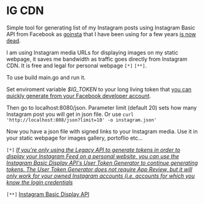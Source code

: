 # IG CDN

Simple tool for generating list of my Instagram posts using Instagram Basic API from Facebook as [goinsta](https://github.com/ahmdrz/goinsta) that I have been using for a few years [is now dead](https://developers.facebook.com/blog/post/2020/03/10/final-reminder-Instagram-legacy-api-platform-disabled-mar-31/?_fb_noscript=1).

I am using Instagram media URLs for displaying images on my static webpage, it saves me bandwidth as traffic goes directly from Instagram CDN. It is free and legal for personal webpage `[*]` `[**]`.

To use build main.go and run it. 

Set enviroment variable _$IG_TOKEN_ to your long living token that [you can quickly generate from your Facebook developer account](https://developers.facebook.com/docs/instagram-basic-display-api/overview/#user-token-generator). 

Then go to localhost:8080/json. Parameter limit (default 20) sets how many Instagram post you will get in json file. Or use ```curl 'http://localhost:808/json?limit=10' -o instagram.json'```

Now you have a json file with signed links to your Instagram media. Use it in your static webpage for images gallery, portoflio etc...



`[*]` _[If you're only using the Legacy API to generate tokens in order to display your Instagram Feed on a personal website, you can use the Instagram Basic Display API's User Token Generator to continue generating tokens. The User Token Generator does not require App Review, but it will only work for your owned Instagram accounts (i.e. accounts for which you know the login credentials](https://www.instagram.com/developer/)_

`[**]` [Instagram Basic Display API](https://developers.facebook.com/docs/instagram-basic-display-api?_fb_noscript=1)


